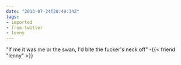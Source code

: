 ```yaml
---
date: "2013-07-24T20:49:34Z"
tags:
- imported
- from-twitter
- lenny
---
```

"If me it was me or the swan, I'd bite the fucker's neck off" -{{< friend "lenny" >}}
